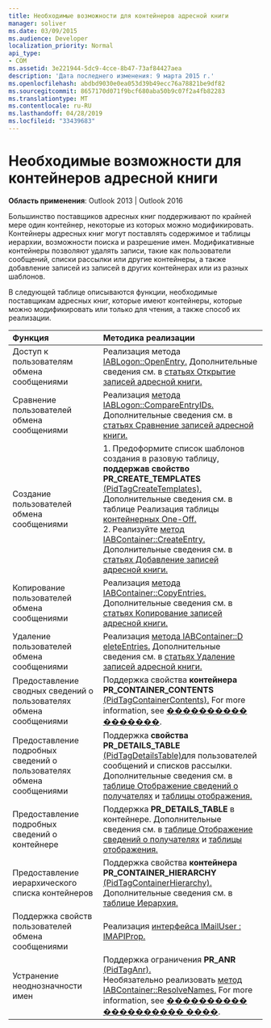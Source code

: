 ```yaml
---
title: Необходимые возможности для контейнеров адресной книги
manager: soliver
ms.date: 03/09/2015
ms.audience: Developer
localization_priority: Normal
api_type:
- COM
ms.assetid: 3e221944-5dc9-4cce-8b47-73af84427aea
description: 'Дата последнего изменения: 9 марта 2015 г.'
ms.openlocfilehash: abdbd9030e0ea053d39b49ecc76a78821be9df82
ms.sourcegitcommit: 8657170d071f9bcf680aba50b9c07f2a4fb82283
ms.translationtype: MT
ms.contentlocale: ru-RU
ms.lasthandoff: 04/28/2019
ms.locfileid: "33439683"
---
```

# <a name="required-features-for-address-book-containers"></a>Необходимые возможности для контейнеров адресной книги

  
  
**Область применения**: Outlook 2013 | Outlook 2016 
  
Большинство поставщиков адресных книг поддерживают по крайней мере один контейнер, некоторые из которых можно модификировать. Контейнеры адресных книг могут поставлять содержимое и таблицы иерархии, возможности поиска и разрешение имен. Модификативные контейнеры позволяют удалять записи, такие как пользователи сообщений, списки рассылки или другие контейнеры, а также добавление записей из записей в других контейнерах или из разных шаблонов.
  
В следующей таблице описываются функции, необходимые поставщикам адресных книг, которые имеют контейнеры, которые можно модификировать или только для чтения, а также способ их реализации.
  
|**Функция**|**Методика реализации**|
|:-----|:-----|
|Доступ к пользователям обмена сообщениями  <br/> |Реализация метода [IABLogon::OpenEntry.](iablogon-openentry.md) Дополнительные сведения см. в [статьях Открытие записей адресной книги.](opening-address-book-entries.md)  <br/> |
|Сравнение пользователей обмена сообщениями  <br/> |Реализация [метода IABLogon::CompareEntryIDs.](iablogon-compareentryids.md) Дополнительные сведения см. в [статьях Сравнение записей адресной книги.](comparing-address-book-entries.md)  <br/> |
|Создание пользователей обмена сообщениями  <br/> |1. Предоформите список шаблонов создания в разовую таблицу, **поддержав свойство PR_CREATE_TEMPLATES** [(PidTagCreateTemplates).](pidtagcreatetemplates-canonical-property.md) Дополнительные сведения см. в таблице Реализация таблицы [контейнерных One-Off.](implementing-a-container-one-off-table.md)  <br/> 2. Реализуйте [метод IABContainer::CreateEntry.](iabcontainer-createentry.md) Дополнительные сведения см. в [статьях Добавление записей адресной книги.](adding-address-book-entries.md)  <br/> |
|Копирование пользователей обмена сообщениями  <br/> |Реализация [метода IABContainer::CopyEntries.](iabcontainer-copyentries.md) Дополнительные сведения см. в [статьях Копирование записей адресной книги.](copying-address-book-entries.md)  <br/> |
|Удаление пользователей обмена сообщениями  <br/> |Реализация [метода IABContainer::D eleteEntries.](iabcontainer-deleteentries.md) Дополнительные сведения см. в [статьях Удаление записей адресной книги.](removing-address-book-entries.md)  <br/> |
|Предоставление сводных сведений о пользователях обмена сообщениями  <br/> |Поддержка свойства **контейнера PR_CONTAINER_CONTENTS** [(PidTagContainerContents).](pidtagcontainercontents-canonical-property.md) For more information, see [���������� �������](contents-tables.md).  <br/> |
|Предоставление подробных сведений о пользователях обмена сообщениями  <br/> |Поддержка **свойства PR_DETAILS_TABLE** [(PidTagDetailsTable)](pidtagdetailstable-canonical-property.md)для пользователей сообщений и списков рассылки. Дополнительные сведения см. в [таблице Отображение сведений о получателях](displaying-recipient-information.md) и [таблицы отображения.](display-tables.md)  <br/> |
|Предоставление подробных сведений о контейнере  <br/> |Поддержка **PR_DETAILS_TABLE** в контейнере. Дополнительные сведения см. в [таблице Отображение сведений о получателях](displaying-recipient-information.md) и [таблицы отображения.](display-tables.md)  <br/> |
|Предоставление иерархического списка контейнеров  <br/> |Поддержка свойства **контейнера PR_CONTAINER_HIERARCHY** [(PidTagContainerHierarchy).](pidtagcontainerhierarchy-canonical-property.md) Дополнительные сведения см. в [таблице Иерархия.](hierarchy-tables.md)  <br/> |
|Поддержка свойств пользователей обмена сообщениями  <br/> |Реализация [интерфейса IMailUser : IMAPIProp.](imailuserimapiprop.md)  <br/> |
|Устранение неоднозначности имен  <br/> | Поддержка ограничения **PR_ANR** [(PidTagAnr).](pidtaganr-canonical-property.md)  <br/>  Необязательно реализовать [метод IABContainer::ResolveNames.](iabcontainer-resolvenames.md) For more information, see [���������� ���������� ����](implementing-name-resolution.md).  <br/> |
   

